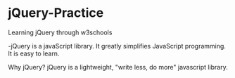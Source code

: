 # jQuery-Practice
 Learning jQuery through w3schools

 -jQuery is a javaScript library. It greatly simplifies JavaScript programming. It is easy to learn.

Why jQuery?
jQuery is a lightweight, "write less, do more" javascript library.
